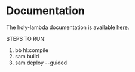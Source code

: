 # Documentation

The holy-lambda documentation is available [here](https://fierycod.github.io/holy-lambda).

STEPS TO RUN:
1. bb hl:compile
2. sam build
3. sam deploy --guided
